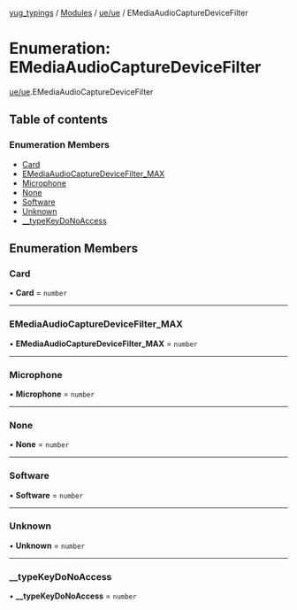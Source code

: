 [yug_typings](../README.md) / [Modules](../modules.md) / [ue/ue](../modules/ue_ue.md) / EMediaAudioCaptureDeviceFilter

# Enumeration: EMediaAudioCaptureDeviceFilter

[ue/ue](../modules/ue_ue.md).EMediaAudioCaptureDeviceFilter

## Table of contents

### Enumeration Members

- [Card](ue_ue.EMediaAudioCaptureDeviceFilter.md#card)
- [EMediaAudioCaptureDeviceFilter\_MAX](ue_ue.EMediaAudioCaptureDeviceFilter.md#emediaaudiocapturedevicefilter_max)
- [Microphone](ue_ue.EMediaAudioCaptureDeviceFilter.md#microphone)
- [None](ue_ue.EMediaAudioCaptureDeviceFilter.md#none)
- [Software](ue_ue.EMediaAudioCaptureDeviceFilter.md#software)
- [Unknown](ue_ue.EMediaAudioCaptureDeviceFilter.md#unknown)
- [\_\_typeKeyDoNoAccess](ue_ue.EMediaAudioCaptureDeviceFilter.md#__typekeydonoaccess)

## Enumeration Members

### Card

• **Card** = `number`

___

### EMediaAudioCaptureDeviceFilter\_MAX

• **EMediaAudioCaptureDeviceFilter\_MAX** = `number`

___

### Microphone

• **Microphone** = `number`

___

### None

• **None** = `number`

___

### Software

• **Software** = `number`

___

### Unknown

• **Unknown** = `number`

___

### \_\_typeKeyDoNoAccess

• **\_\_typeKeyDoNoAccess** = `number`
